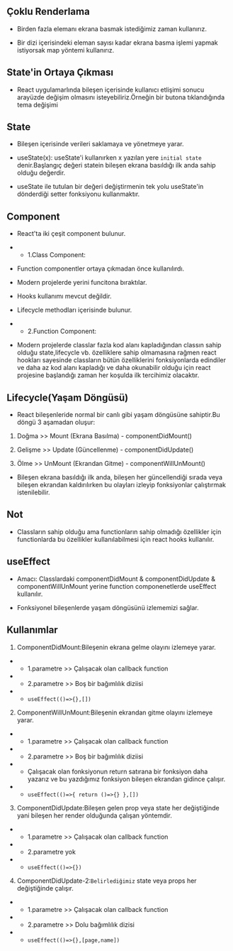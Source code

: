 ## Çoklu Renderlama

- Birden fazla elemanı ekrana basmak istediğimiz zaman kullanırız.

- Bir dizi içerisindeki eleman sayısı kadar ekrana basma işlemi yapmak istiyorsak map yöntemi kullanırız.

## State'in Ortaya Çıkması

- React uygulamarlında bileşen içerisinde kullanıcı etlişimi sonucu arayüzde değişim olmasını isteyebiliriz.Örneğin bir butona tıklandığında tema değişimi

## State

- Bileşen içerisinde verileri saklamaya ve yönetmeye yarar.

- useState(x): useState'i kullanırken x yazılan yere `initial state` denir.Başlangıç değeri statein bileşen ekrana basıldığı ilk anda sahip olduğu değerdir.

- useState ile tutulan bir değeri değiştirmenin tek yolu useState'in dönderdiği setter fonksiyonu kullanmaktır.

## Component

- React'ta iki çeşit component bulunur.

- - 1.Class Component:

- Function componentler ortaya çıkmadan önce kullanılırdı.
- Modern projelerde yerini funcitona bıraktılar.
- Hooks kullanımı mevcut değildir.
- Lifecycle methodları içerisinde bulunur.

- - 2.Function Component:

- Modern projelerde classlar fazla kod alanı kapladığından classın sahip olduğu state,lifecycle vb. özelliklere sahip olmamasına rağmen react hookları sayesinde classların bütün özelliklerini fonksiyonlarda edindiler ve daha az kod alanı kapladığı ve daha okunabilir olduğu için react projesine başlandığı zaman her koşulda ilk tercihimiz olacaktır.

## Lifecycle(Yaşam Döngüsü)

- React bileşenleride normal bir canlı gibi yaşam döngüsüne sahiptir.Bu döngü 3 aşamadan oluşur:

1. Doğma >> Mount (Ekrana Basılma) - componentDidMount()

2. Gelişme >> Update (Güncellenme) - componentDidUpdate()

3. Ölme >> UnMount (Ekrandan Gitme) - componentWillUnMount()

- Bileşen ekrana basıldığı ilk anda, bileşen her güncellendiği sırada veya bileşen ekrandan kaldırılırken bu olayları izleyip fonksiyonlar çalıştırmak istenilebilir.

## Not

- Classların sahip olduğu ama functionların sahip olmadığı özellikler için functionlarda bu özellikler kullanılabilmesi için react hooks kullanılır.

## useEffect

- Amacı: Classlardaki componentDidMount & componentDidUpdate & componentWillUnMount yerine function componenetlerde useEffect kullanılır.

- Fonksiyonel bileşenlerde yaşam döngüsünü izlememizi sağlar.

## Kullanımlar

1. ComponentDidMount:Bileşenin ekrana gelme olayını izlemeye yarar.

- - 1.parametre >> Çalışacak olan callback function
- - 2.parametre >> Boş bir bağımlılık diziisi
- - `useEffect(()=>{},[])`

2. ComponentWillUnMount:Bileşenin ekrandan gitme olayını izlemeye yarar.

- - 1.parametre >> Çalışacak olan callback function
- - 2.parametre >> Boş bir bağımlılık diziisi
- - Çalışacak olan fonksiyonun return satırana bir fonksiyon daha yazarız ve bu yazdığımız fonksiyon bileşen ekrandan gidince çalışır.
- - `useEffect(()=>{ return ()=>{} },[])`

3. ComponentDidUpdate:Bileşen gelen prop veya state her değiştiğinde yani bileşen her render olduğunda çalışan yöntemdir.

- - 1.parametre >> Çalışacak olan callback function
- - 2.parametre yok
- - `useEffect(()=>{})`

4. ComponentDidUpdate-2:`Belirlediğimiz` state veya props her değiştiğinde çalışır.

- - 1.parametre >> Çalışacak olan callback function
- - 2.parametre >> Dolu bağımlılık dizisi
- - `useEffect(()=>{},[page,name])`
